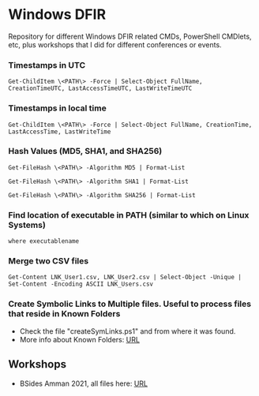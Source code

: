 # Windows DFIR
Repository for different Windows DFIR related CMDs, PowerShell CMDlets, etc, plus workshops that I did for different conferences or events.

### Timestamps in UTC
```Get-ChildItem \<PATH\> -Force | Select-Object FullName, CreationTimeUTC, LastAccessTimeUTC, LastWriteTimeUTC```
  
### Timestamps in local time
```Get-ChildItem \<PATH\> -Force | Select-Object FullName, CreationTime, LastAccessTime, LastWriteTime```

### Hash Values (MD5, SHA1, and SHA256)
```Get-FileHash \<PATH\> -Algorithm MD5 | Format-List```

```Get-FileHash \<PATH\> -Algorithm SHA1 | Format-List```

```Get-FileHash \<PATH\> -Algorithm SHA256 | Format-List```

### Find location of executable in PATH (similar to which on Linux Systems)
```where executablename```

### Merge two CSV files
```Get-Content LNK_User1.csv, LNK_User2.csv | Select-Object -Unique | Set-Content -Encoding ASCII LNK_Users.csv```

### Create Symbolic Links to Multiple files. Useful to process files that reside in Known Folders
- Check the file "createSymLinks.ps1" and from where it was found.
- More info about Known Folders: [URL](https://docs.microsoft.com/en-us/windows/win32/shell/known-folders)

## Workshops
- BSides Amman 2021, all files here: [URL](https://github.com/ashemery/WindowsDFIR/tree/master/Workshops/BSidesAmman21)
